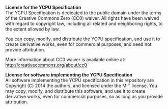 **License for the YCPU Specification**  
The YCPU Specification is dedicated to the public domain under the terms of
the Creative Commons Zero (CC0) waiver. All rights have been waived with
regard to copyright law, including all related and neighboring rights, to the
extent allowed by law.

You can copy, modify, and distribute the YCPU specification, and use it to create
derivative works, even for commercial purposes, and need not provide attribution.

More information about CC0 waiver is available online at: 
http://creativecommons.org/about/cc0

**License for software implementing the YCPU Specification**  
All software implementing the YCPU specification in this repository are Copyright (C) 2014 the authors, and licensed under the MIT license. You may copy, modify, and distribute this software, and use it to create derivative works, even for commercial purposes, so as long as you provide attribution.
